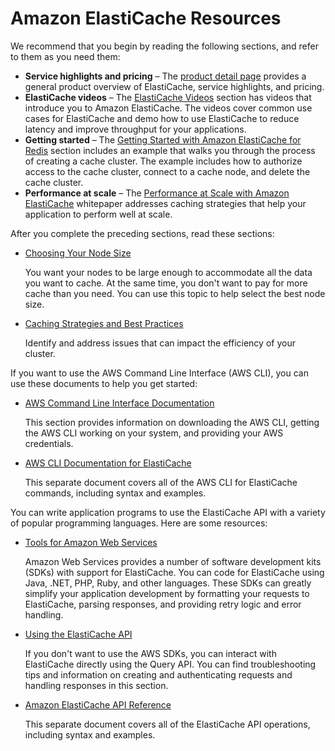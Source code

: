 # Amazon ElastiCache Resources<a name="WhatIs.FirstTimeUser"></a>

We recommend that you begin by reading the following sections, and refer to them as you need them:
+ **Service highlights and pricing** – The [product detail page](https://aws.amazon.com/elasticache/) provides a general product overview of ElastiCache, service highlights, and pricing\.
+ **ElastiCache videos** – The [ElastiCache Videos](Tutorials.md#tutorial-videos) section has videos that introduce you to Amazon ElastiCache\. The videos cover common use cases for ElastiCache and demo how to use ElastiCache to reduce latency and improve throughput for your applications\.
+ **Getting started** – The [Getting Started with Amazon ElastiCache for Redis](GettingStarted.md) section includes an example that walks you through the process of creating a cache cluster\. The example includes how to authorize access to the cache cluster, connect to a cache node, and delete the cache cluster\.
+ **Performance at scale** – The [Performance at Scale with Amazon ElastiCache](https://d0.awsstatic.com/whitepapers/performance-at-scale-with-amazon-elasticache.pdf) whitepaper addresses caching strategies that help your application to perform well at scale\.

After you complete the preceding sections, read these sections:
+ [Choosing Your Node Size](nodes-select-size.md#CacheNodes.SelectSize)

  You want your nodes to be large enough to accommodate all the data you want to cache\. At the same time, you don't want to pay for more cache than you need\. You can use this topic to help select the best node size\.
+ [Caching Strategies and Best Practices](BestPractices.md)

  Identify and address issues that can impact the efficiency of your cluster\.

If you want to use the AWS Command Line Interface \(AWS CLI\), you can use these documents to help you get started:
+ [AWS Command Line Interface Documentation](https://docs.aws.amazon.com/cli/)

  This section provides information on downloading the AWS CLI, getting the AWS CLI working on your system, and providing your AWS credentials\.
+ [AWS CLI Documentation for ElastiCache](https://docs.aws.amazon.com/cli/latest/reference/elasticache/index.html)

  This separate document covers all of the AWS CLI for ElastiCache commands, including syntax and examples\.

You can write application programs to use the ElastiCache API with a variety of popular programming languages\. Here are some resources:
+ [Tools for Amazon Web Services](https://aws.amazon.com/tools/)

  Amazon Web Services provides a number of software development kits \(SDKs\) with support for ElastiCache\. You can code for ElastiCache using Java, \.NET, PHP, Ruby, and other languages\. These SDKs can greatly simplify your application development by formatting your requests to ElastiCache, parsing responses, and providing retry logic and error handling\. 
+ [Using the ElastiCache API](ProgrammingGuide.md)

  If you don't want to use the AWS SDKs, you can interact with ElastiCache directly using the Query API\. You can find troubleshooting tips and information on creating and authenticating requests and handling responses in this section\. 
+ [Amazon ElastiCache API Reference](https://docs.aws.amazon.com/AmazonElastiCache/latest/APIReference/)

  This separate document covers all of the ElastiCache API operations, including syntax and examples\.